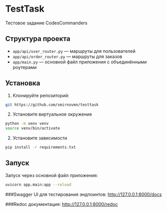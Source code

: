 # TestTask

Тестовое задание CodesCommanders

## Структура проекта

- `app/api/user_router.py` — маршруты для пользователей  
- `app/api/order_router.py` — маршруты для заказов  
- `app/main.py` — основной файл приложения с объединёнными роутерами  

## Установка

1. Клонируйте репозиторий:

```bash
git https://github.com/smirnovmn/testtask
```

2. Установите виртуальное окружение 

```bash
python -m venv venv
source venv/bin/activate
```

2. Установите зависимости 

```bash
pip install -r requirements.txt
```

## Запуск 

Запуск через основной файл приложения:

```bash
uvicorn app.main:app --reload
```

###Swagger UI для тестирования эндпоинтов:
http://127.0.0.1:8000/docs

###Redoc документация:
http://127.0.0.1:8000/redoc

